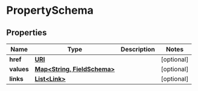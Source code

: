 

# PropertySchema

## Properties

Name | Type | Description | Notes
------------ | ------------- | ------------- | -------------
**href** | [**URI**](URI.md) |  |  [optional]
**values** | [**Map&lt;String, FieldSchema&gt;**](FieldSchema.md) |  |  [optional]
**links** | [**List&lt;Link&gt;**](Link.md) |  |  [optional]



